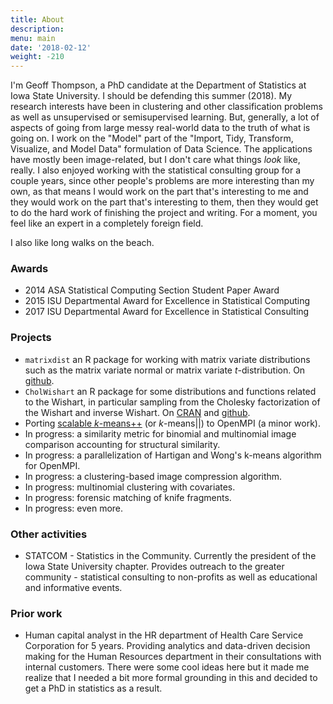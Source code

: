 ```yaml
---
title: About
description: 
menu: main
date: '2018-02-12'
weight: -210
---
```


I'm Geoff Thompson, a PhD candidate at the Department of Statistics at Iowa State University.
I should be defending this summer (2018). My research interests have been in clustering
and other classification problems as well as unsupervised or semisupervised learning.
But, generally, a lot of aspects of going from large messy real-world data 
to the truth of what is going on. I work on the "Model" part of 
the "Import, Tidy, Transform, Visualize, and Model Data" formulation of Data Science.
The applications have mostly been image-related, but I don't care what things 
*look* like, really. I also enjoyed working with the statistical consulting group 
for a couple years, since other people's problems are more interesting than my own, 
as that means I would work on the part that's interesting to me and 
they would work on the part that's interesting to them, then they would get to do the 
hard work of finishing the project and writing. For a moment, you feel like an expert 
in a completely foreign field. 

I also like long walks on the beach.

### Awards

 * 2014 ASA Statistical Computing Section Student Paper Award
 * 2015 ISU Departmental Award for Excellence in Statistical Computing
 * 2017 ISU Departmental Award for Excellence in Statistical Consulting
 
### Projects
 
 * `matrixdist` an R package for working with matrix variate distributions such as the matrix variate normal or matrix variate *t*-distribution. On [github](https://www.github.com/gzt/matrixdist).
 * `CholWishart` an R package for some distributions and functions related to the Wishart, in particular sampling from the Cholesky factorization of the Wishart and inverse Wishart. On [CRAN](https://cran.r-project.org/package=CholWishart) and [github](https://www.github.com/gzt/CholWishart).
 * Porting [scalable *k*-means++](https://arxiv.org/abs/1203.6402) (or *k*-means||) to OpenMPI (a minor work).
 * In progress: a similarity metric for binomial and multinomial image comparison accounting for structural similarity.
 * In progress: a parallelization of Hartigan and Wong's k-means algorithm for OpenMPI.
 * In progress: a clustering-based image compression algorithm.
 * In progress: multinomial clustering with covariates.
 * In progress: forensic matching of knife fragments.
 * In progress: even more.

### Other activities

 * STATCOM - Statistics in the Community. Currently the president of the Iowa State University chapter. Provides outreach to the greater community - statistical consulting to non-profits as well as educational and informative events.

### Prior work
 
 * Human capital analyst in the HR department of Health Care Service Corporation for 5 years. Providing analytics and data-driven decision making for the Human Resources department in their consultations with internal customers. There were some cool ideas here but it made me realize that I needed a bit more formal grounding in this and decided to get a PhD in statistics as a result.
